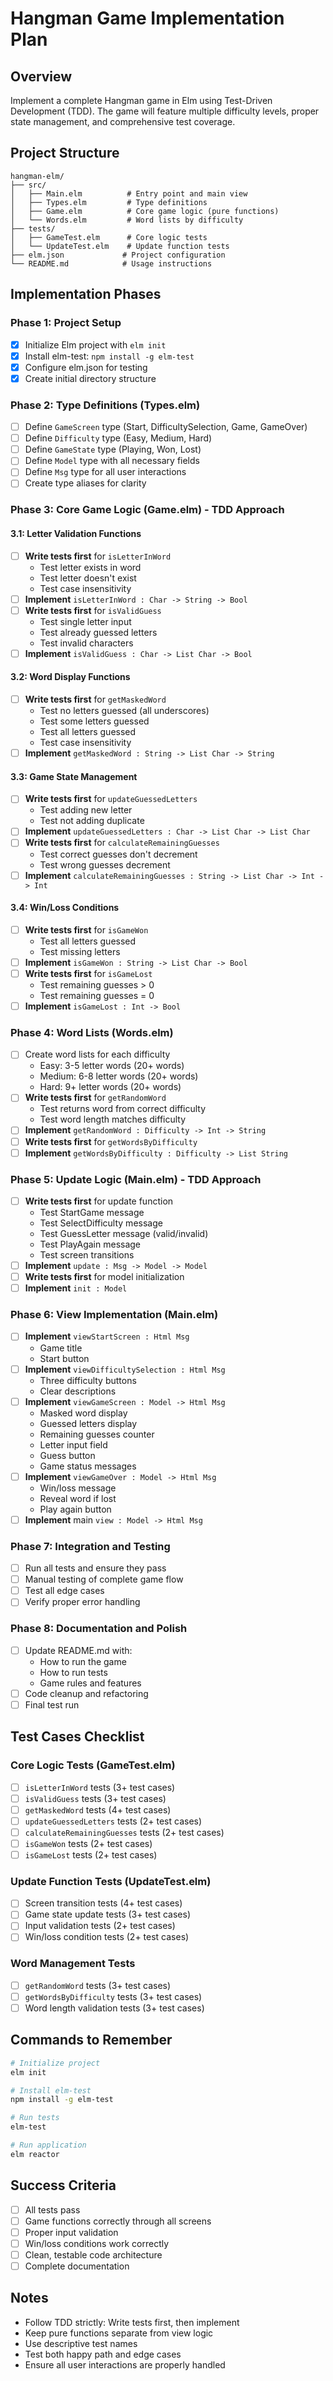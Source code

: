 # Hangman Game Implementation Plan

## Overview
Implement a complete Hangman game in Elm using Test-Driven Development (TDD). The game will feature multiple difficulty levels, proper state management, and comprehensive test coverage.

## Project Structure
```
hangman-elm/
├── src/
│   ├── Main.elm          # Entry point and main view
│   ├── Types.elm         # Type definitions
│   ├── Game.elm          # Core game logic (pure functions)
│   └── Words.elm         # Word lists by difficulty
├── tests/
│   ├── GameTest.elm      # Core logic tests
│   └── UpdateTest.elm    # Update function tests
├── elm.json             # Project configuration
└── README.md            # Usage instructions
```

## Implementation Phases

### Phase 1: Project Setup
- [x] Initialize Elm project with `elm init`
- [x] Install elm-test: `npm install -g elm-test`
- [x] Configure elm.json for testing
- [x] Create initial directory structure

### Phase 2: Type Definitions (Types.elm)
- [ ] Define `GameScreen` type (Start, DifficultySelection, Game, GameOver)
- [ ] Define `Difficulty` type (Easy, Medium, Hard)
- [ ] Define `GameState` type (Playing, Won, Lost)
- [ ] Define `Model` type with all necessary fields
- [ ] Define `Msg` type for all user interactions
- [ ] Create type aliases for clarity

### Phase 3: Core Game Logic (Game.elm) - TDD Approach

#### 3.1: Letter Validation Functions
- [ ] **Write tests first** for `isLetterInWord`
  - Test letter exists in word
  - Test letter doesn't exist
  - Test case insensitivity
- [ ] **Implement** `isLetterInWord : Char -> String -> Bool`
- [ ] **Write tests first** for `isValidGuess`
  - Test single letter input
  - Test already guessed letters
  - Test invalid characters
- [ ] **Implement** `isValidGuess : Char -> List Char -> Bool`

#### 3.2: Word Display Functions
- [ ] **Write tests first** for `getMaskedWord`
  - Test no letters guessed (all underscores)
  - Test some letters guessed
  - Test all letters guessed
  - Test case insensitivity
- [ ] **Implement** `getMaskedWord : String -> List Char -> String`

#### 3.3: Game State Management
- [ ] **Write tests first** for `updateGuessedLetters`
  - Test adding new letter
  - Test not adding duplicate
- [ ] **Implement** `updateGuessedLetters : Char -> List Char -> List Char`
- [ ] **Write tests first** for `calculateRemainingGuesses`
  - Test correct guesses don't decrement
  - Test wrong guesses decrement
- [ ] **Implement** `calculateRemainingGuesses : String -> List Char -> Int -> Int`

#### 3.4: Win/Loss Conditions
- [ ] **Write tests first** for `isGameWon`
  - Test all letters guessed
  - Test missing letters
- [ ] **Implement** `isGameWon : String -> List Char -> Bool`
- [ ] **Write tests first** for `isGameLost`
  - Test remaining guesses > 0
  - Test remaining guesses = 0
- [ ] **Implement** `isGameLost : Int -> Bool`

### Phase 4: Word Lists (Words.elm)
- [ ] Create word lists for each difficulty
  - Easy: 3-5 letter words (20+ words)
  - Medium: 6-8 letter words (20+ words)
  - Hard: 9+ letter words (20+ words)
- [ ] **Write tests first** for `getRandomWord`
  - Test returns word from correct difficulty
  - Test word length matches difficulty
- [ ] **Implement** `getRandomWord : Difficulty -> Int -> String`
- [ ] **Write tests first** for `getWordsByDifficulty`
- [ ] **Implement** `getWordsByDifficulty : Difficulty -> List String`

### Phase 5: Update Logic (Main.elm) - TDD Approach
- [ ] **Write tests first** for update function
  - Test StartGame message
  - Test SelectDifficulty message
  - Test GuessLetter message (valid/invalid)
  - Test PlayAgain message
  - Test screen transitions
- [ ] **Implement** `update : Msg -> Model -> Model`
- [ ] **Write tests first** for model initialization
- [ ] **Implement** `init : Model`

### Phase 6: View Implementation (Main.elm)
- [ ] **Implement** `viewStartScreen : Html Msg`
  - Game title
  - Start button
- [ ] **Implement** `viewDifficultySelection : Html Msg`
  - Three difficulty buttons
  - Clear descriptions
- [ ] **Implement** `viewGameScreen : Model -> Html Msg`
  - Masked word display
  - Guessed letters display
  - Remaining guesses counter
  - Letter input field
  - Guess button
  - Game status messages
- [ ] **Implement** `viewGameOver : Model -> Html Msg`
  - Win/loss message
  - Reveal word if lost
  - Play again button
- [ ] **Implement** main `view : Model -> Html Msg`

### Phase 7: Integration and Testing
- [ ] Run all tests and ensure they pass
- [ ] Manual testing of complete game flow
- [ ] Test all edge cases
- [ ] Verify proper error handling

### Phase 8: Documentation and Polish
- [ ] Update README.md with:
  - How to run the game
  - How to run tests
  - Game rules and features
- [ ] Code cleanup and refactoring
- [ ] Final test run

## Test Cases Checklist

### Core Logic Tests (GameTest.elm)
- [ ] `isLetterInWord` tests (3+ test cases)
- [ ] `isValidGuess` tests (3+ test cases)
- [ ] `getMaskedWord` tests (4+ test cases)
- [ ] `updateGuessedLetters` tests (2+ test cases)
- [ ] `calculateRemainingGuesses` tests (2+ test cases)
- [ ] `isGameWon` tests (2+ test cases)
- [ ] `isGameLost` tests (2+ test cases)

### Update Function Tests (UpdateTest.elm)
- [ ] Screen transition tests (4+ test cases)
- [ ] Game state update tests (3+ test cases)
- [ ] Input validation tests (2+ test cases)
- [ ] Win/loss condition tests (2+ test cases)

### Word Management Tests
- [ ] `getRandomWord` tests (3+ test cases)
- [ ] `getWordsByDifficulty` tests (3+ test cases)
- [ ] Word length validation tests (3+ test cases)

## Commands to Remember
```bash
# Initialize project
elm init

# Install elm-test
npm install -g elm-test

# Run tests
elm-test

# Run application
elm reactor
```

## Success Criteria
- [ ] All tests pass
- [ ] Game functions correctly through all screens
- [ ] Proper input validation
- [ ] Win/loss conditions work correctly
- [ ] Clean, testable code architecture
- [ ] Complete documentation

## Notes
- Follow TDD strictly: Write tests first, then implement
- Keep pure functions separate from view logic
- Use descriptive test names
- Test both happy path and edge cases
- Ensure all user interactions are properly handled